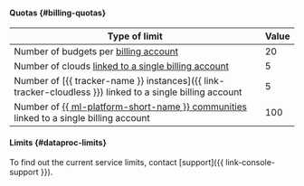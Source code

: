 #### Quotas {#billing-quotas}

| Type of limit | Value |
--- |----------------------------------------------------------------------------------------------------------------
| Number of budgets per [billing account](../../billing/concepts/billing-account.md) | 20 |
| Number of clouds [linked to a single billing account](../../billing/operations/pin-cloud.md) | 5 |
| Number of [{{ tracker-name }} instances]({{ link-tracker-cloudless }}) linked to a single billing account | 5 |
| Number of [{{ ml-platform-short-name }} communities](../../datasphere/concepts/community.md) linked to a single billing account | 100 |

#### Limits {#dataproc-limits}

To find out the current service limits, contact [support]({{ link-console-support }}).